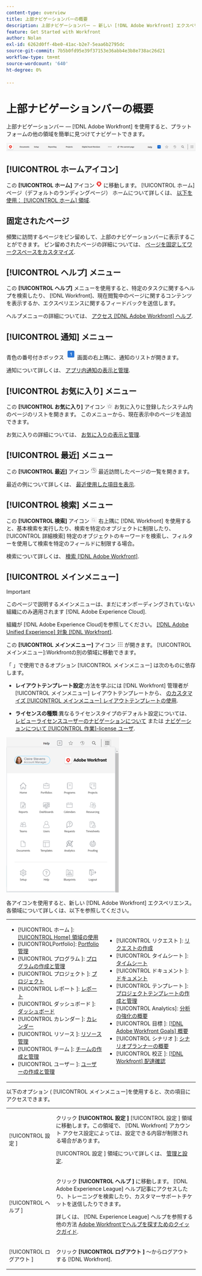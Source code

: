 ```yaml
---
content-type: overview
title: 上部ナビゲーションバーの概要
description: 上部ナビゲーションバー — 新しい [!DNL Adobe Workfront] エクスペリエンス — プラットフォームの他の領域を簡単に見つけてナビゲートできます。
feature: Get Started with Workfront
author: Nolan
exl-id: 6262d0ff-4be0-41ac-b2e7-5eaa6b2795dc
source-git-commit: 7b5b0fd95e39f37153e36abb4e3b8e738ac26d21
workflow-type: tm+mt
source-wordcount: '640'
ht-degree: 0%

---
```


# 上部ナビゲーションバーの概要

上部ナビゲーションバー — [!DNL Adobe Workfront] を使用すると、プラットフォームの他の領域を簡単に見つけてナビゲートできます。

![上部ナビゲーションバー](assets/global-navigation-bar.png)

## [!UICONTROL ホームアイコン]

この **[!UICONTROL ホーム]** アイコン ![](assets/home-icon.png) に移動します。 [!UICONTROL ホーム] ページ（デフォルトのランディングページ） ホームについて詳しくは、 [以下を使用： [!UICONTROL ホーム] 領域](../../workfront-basics/using-home/using-the-home-area/use-the-home-area.md).

## 固定されたページ

頻繁に訪問するページをピン留めして、上部のナビゲーションバーに表示することができます。 ピン留めされたページの詳細については、 [ページを固定してワークスペースをカスタマイズ](../../workfront-basics/the-new-workfront-experience/pin-pages.md).

## [!UICONTROL ヘルプ] メニュー

この **[!UICONTROL ヘルプ]** メニューを使用すると、特定のタスクに関するヘルプを検索したり、 [!DNL Workfront]、現在閲覧中のページに関するコンテンツを表示するか、エクスペリエンスに関するフィードバックを送信します。

ヘルプメニューの詳細については、 [アクセス [!DNL Adobe Workfront] ヘルプ](../../workfront-basics/navigate-workfront/workfront-navigation/access-workfront-help.md).

## [!UICONTROL 通知] メニュー

青色の番号付きボックス ![](assets/notifications-icon.png) 画面の右上隅に、通知のリストが開きます。

通知について詳しくは、 [アプリ内通知の表示と管理](../../workfront-basics/using-notifications/view-and-manage-in-app-notifications.md).

## [!UICONTROL お気に入り] メニュー

この **[!UICONTROL お気に入り]** アイコン ![お気に入り](assets/favorites-icon-62x55.png) お気に入りに登録したシステム内のページのリストを開きます。 このメニューから、現在表示中のページを追加できます。

お気に入りの詳細については、 [お気に入りの表示と管理](../../workfront-basics/navigate-workfront/recent-and-favorites/view-and-manage-favorites.md).

## [!UICONTROL 最近] メニュー

この **[!UICONTROL 最近]** アイコン ![[!UICONTROL 最近]](assets/recents-icon-40x43.png) 最近訪問したページの一覧を開きます。

最近の例について詳しくは、 [最近使用した項目を表示](../../workfront-basics/navigate-workfront/recent-and-favorites/view-recent-items.md).

## [!UICONTROL 検索] メニュー

この **[!UICONTROL 検索]** アイコン ![](assets/search-icon.png) 右上隅に [!DNL Workfront] を使用すると、基本検索を実行したり、検索を特定のオブジェクトに制限したり、 [!UICONTROL 詳細検索] 特定のオブジェクトのキーワードを検索し、フィルターを使用して検索を特定のフィールドに制限する場合。

検索について詳しくは、 [検索 [!DNL Adobe Workfront]](../../workfront-basics/navigate-workfront/search/search-workfront.md).

## [!UICONTROL メインメニュー]

>[!IMPORTANT]
>
>このページで説明するメインメニューは、まだにオンボーディングされていない組織にのみ適用されます [!DNL Adobe Experience Cloud].
>
> 組織が [!DNL Adobe Experience Cloud]を参照してください。 [[!DNL Adobe Unified Experience] 対象 [!DNL Workfront]](/help/quicksilver/workfront-basics/navigate-workfront/workfront-navigation/adobe-unified-experience.md).

この **[!UICONTROL メインメニュー]** アイコン ![メインメニュー](assets/main-menu-icon.png) が開きます。 [!UICONTROL メインメニュー]:Workfrontの別の領域に移動できます。

「 」で使用できるオプション [!UICONTROL メインメニュー] は次のものに依存します。

* **レイアウトテンプレート設定**:方法を学ぶには [!DNL Workfront] 管理者が [!UICONTROL メインメニュー] レイアウトテンプレートから、 [のカスタマイズ [!UICONTROL メインメニュー] レイアウトテンプレートの使用](../../administration-and-setup/customize-workfront/use-layout-templates/customize-main-menu.md).

* **ライセンスの種類**:異なるライセンスタイプのデフォルト設定については、 [レビューライセンスユーザーのナビゲーションについて](../../workfront-basics/navigate-workfront/workfront-navigation/reviewer-global-navigation-bar.md) または [ナビゲーションについて [!UICONTROL 作業]-license ユーザ](../../workfront-basics/navigate-workfront/workfront-navigation/worker-global-navigation-bar.md).

![メインメニューオプション](assets/main-menu-options-350x481.png)

各アイコンを使用すると、新しい [!DNL Adobe Workfront] エクスペリエンス。 各領域について詳しくは、以下を参照してください。

<!--
<p data-mc-conditions="QuicksilverOrClassic.Draft mode">(NOTE: Update screenshot and add icons for new products/features.)</p>
-->

<table style="table-layout:auto"> 
 <col> 
 <col> 
 <tbody> 
  <tr> 
   <td> 
    <ul> 
     <li>[!UICONTROL ホーム ]: <a href="../../workfront-basics/using-home/using-the-home-area/use-the-home-area.md" class="MCXref xref">[!UICONTROL Home] 領域の使用</a></li> 
     <li>[!UICONTROLPortfolio]: <a href="../../manage-work/portfolios/portfolio-management-overview.md" class="MCXref xref">Portfolio管理</a></li> 
     <li>[!UICONTROL プログラム ]: <a href="../../manage-work/portfolios/create-and-manage-programs/create-and-manage-programs.md" class="MCXref xref">プログラムの作成と管理 </a></li> 
     <li>[!UICONTROL プロジェクト ]: <a href="../../manage-work/projects/projects-overview.md" class="MCXref xref">プロジェクト</a></li> 
     <li>[!UICONTROL レポート ]: <a href="../../reports-and-dashboards/reports/reports-overview.md" class="MCXref xref">レポート</a></li> 
     <li>[!UICONTROL ダッシュボード ]: <a href="../../reports-and-dashboards/dashboards/dashboards-overview.md" class="MCXref xref">ダッシュボード</a></li> 
     <li>[!UICONTROL カレンダー ]: <a href="../../reports-and-dashboards/reports/calendars/calendars.md" class="MCXref xref">カレンダー</a></li> 
     <li>[!UICONTROL リソース ]: <a href="../../resource-mgmt/resource-mgmt-overview/resource-management-overview.md" class="MCXref xref">リソース管理 </a></li> 
     <li>[!UICONTROL チーム ]: <a href="../../people-teams-and-groups/create-and-manage-teams/create-and-mange-teams.md" class="MCXref xref">チームの作成と管理</a></li> 
     <li>[!UICONTROL ユーザー ]: <a href="../../administration-and-setup/add-users/create-and-manage-users/create-and-manage-users.md" class="MCXref xref">ユーザーの作成と管理</a></li> 
    </ul> </td> 
   <td> 
    <ul> 
     <li>[!UICONTROL リクエスト ]: <a href="../../manage-work/requests/create-requests/create-requests.md" class="MCXref xref">リクエストの作成</a></li> 
     <li>[!UICONTROL タイムシート ]: <a href="../../timesheets/timesheets-all.md" class="MCXref xref">タイムシート</a></li> 
     <li>[!UICONTROL ドキュメント ]: <a href="../../documents/documents-overview.md" class="MCXref xref">ドキュメント</a></li> 
     <li>[!UICONTROL テンプレート ]: <a href="../../manage-work/projects/create-and-manage-templates/create-manage-templates.md" class="MCXref xref">プロジェクトテンプレートの作成と管理</a></li> 
     <li>[!UICONTROL Analytics]: <a href="../../enhanced-analytics/enhanced-analytics-overview.md" class="MCXref xref">分析の強化の概要</a></li> 
     <li>[!UICONTROL 目標 ]: <a href="../../workfront-goals/goal-management/wf-goals-overview.md" class="MCXref xref">[!DNL Adobe Workfront Goals] 概要</a></li> 
     <li>[!UICONTROL シナリオ ]: <a href="../../scenario-planner/scenario-planner-overview.md" class="MCXref xref">シナリオプランナーの概要</a></li> 
     <li>[!UICONTROL 校正 ]: <a href="../../workfront-proof/workfront-proof.md" class="MCXref xref">[!DNL Workfront] 配達確認</a></li> 
    </ul> </td> 
  </tr> 
 </tbody> 
</table>

以下のオプション ( [!UICONTROL メインメニュー]を使用すると、次の項目にアクセスできます。

<table style="table-layout:auto"> 
 <col> 
 <col> 
 <tbody> 
  <tr> 
   <td> <p class="bold">[!UICONTROL 設定 ]</p> </td> 
   <td> <p>クリック <b>[!UICONTROL 設定 ]</b> [!UICONTROL 設定 ] 領域に移動します。この領域で、 [!DNL Workfront] アカウント アクセス設定によっては、設定できる内容が制限される場合があります。</p> <p>[!UICONTROL 設定 ] 領域について詳しくは、 <a href="../../administration-and-setup/administration-and-setup.md" class="MCXref xref">管理と設定</a>.</p> </td> 
  </tr> 
  <tr> 
   <td> <p class="bold">[!UICONTROL ヘルプ ]</p> </td> 
   <td> <p>クリック <b>[!UICONTROL ヘルプ ]</b> に移動します。 [!DNL Adobe Experience League] ヘルプ記事にアクセスしたり、トレーニングを検索したり、カスタマーサポートチケットを送信したりできます。</p> <p>詳しくは、 [!DNL Experience League] ヘルプを参照する他の方法 <a href="../../workfront-basics/tips-tricks-and-troubleshooting/guide-for-help-in-workfront.md" class="MCXref xref">Adobe Workfrontでヘルプを探すためのクイックガイド</a>.</p> </td> 
  </tr>

<tr> 
   <td> <p class="bold">[!UICONTROL ログアウト ]</p> </td> 
   <td>クリック <b>[!UICONTROL ログアウト ]</b> ～からログアウトする [!DNL Workfront].</td> 
  </tr> 
 </tbody> 
</table>
